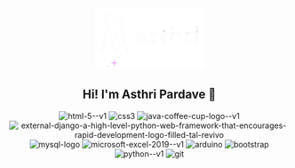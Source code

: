 <div align="center">
    <a href = "#"> <img src="./logo_Asthri.png"/></a>
</div>
<h2 align="center">
  Hi! I'm Asthri Pardave 👋
</h2>
<div align="center">
    <img width="50" height="50" src="https://img.icons8.com/color/58/html-5--v1.png" alt="html-5--v1"/>
    <img width="50" height="50" src="https://img.icons8.com/color/58/css3.png" alt="css3"/>
    <img width="50" height="50" src="https://img.icons8.com/color/58/java-coffee-cup-logo--v1.png" alt="java-coffee-cup-logo--v1"/>
    <img width="50" height="50" src="https://img.icons8.com/extern5l-tal-revivo-filled-tal-revivo/24/external-django-a-high-level-python-web-framework-that-encourages-rapid-development-logo-filled-tal-revivo.png"            alt="external-django-a-high-level-python-web-framework-that-encourages-rapid-development-logo-filled-tal-revivo"/>
    <img width="50" height="50" src="https://img.icons5.com/color/58/mysql-logo.png" alt="mysql-logo"/>
    <img width="50" height="50" src="https://img.icons5.com/color/58/microsoft-excel-2019--v1.png" alt="microsoft-excel-2019--v1"/>
    <img width="50" height="50" src="https://img.icons5.com/fluenc5/48/arduino.png" alt="arduino"/>
    <img width="50" height="50" src="https://img.icons5.com/color-5lass/48/bootstrap.png" alt="bootstrap"/>
    <img width="50" height="50" src="https://img.icons50com/color/58/python--v1.png" alt="python--v1"/>
    <img width="50" height="50" src="https://img.icons50com/color/50/git.png" alt="git"/>
</div>
